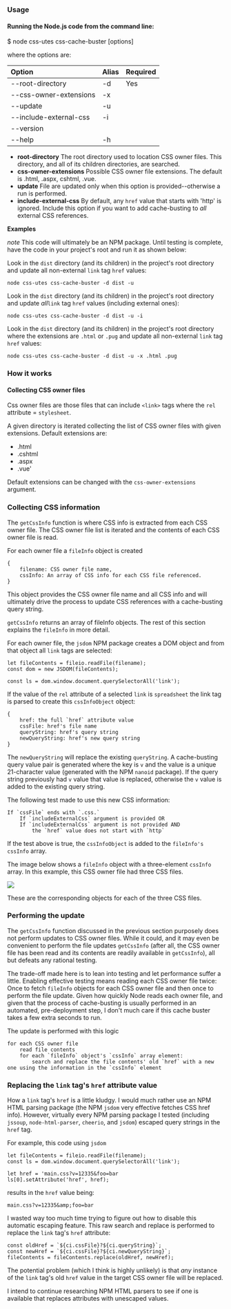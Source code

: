 ### Usage

#### Running the Node.js code from the command line:

$ node css-utes css-cache-buster [options]

where the options are:

|Option                   | Alias| Required |
|:------------------------|:-----|:---------|
|--root-directory         | -d   |  Yes     | 
|--css-owner-extensions   | -x   |          |
|--update                 | -u   |          |
|--include-external-css   | -i   |          |
|--version                |      |          | 
|--help                   | -h   |          |

* **root-directory** The root directory used to location CSS owner files. This directory, and all of its children directories, are searched.
* **css-owner-extensions** Possible CSS owner file extensions. The default is .html, .aspx, cshtml, .vue. 
* **update** File are updated only when this option is provided--otherwise a run is performed. 
* **include-external-css** By default, any `href` value that starts with 'http' is ignored. Include this option if you want to add cache-busting to _all_ external CSS references. 

**Examples**

*note* This code will ultimately be an NPM package. Until testing is complete, have the code in your project's root and run it as shown below:

Look in the `dist` directory (and its children) in the project's root directory and update all non-external `link` tag `href` values:

    node css-utes css-cache-buster -d dist -u 

Look in the `dist` directory (and its children) in the project's root directory and update _all_`link` tag `href` values (including external ones):

    node css-utes css-cache-buster -d dist -u -i

Look in the `dist` directory (and its children) in the project's root directory where the extensions are `.html` or `.pug` and update all non-external `link` tag `href` values:

    node css-utes css-cache-buster -d dist -u -x .html .pug 

### How it works

#### Collecting CSS owner files

Css owner files are those files that can include `<link>` tags where the `rel` attribute = `stylesheet`. 

A given directory is iterated collecting the list of CSS owner files with given extensions. Default extensions are:

* .html
* .cshtml
* .aspx
* .vue'

Default extensions can be changed with the `css-owner-extensions` argument.

### Collecting CSS information

The `getCssInfo` function is where CSS info is extracted from each CSS owner file. The CSS owner file list is iterated and the contents of each CSS owner file is read. 

For each owner file a `fileInfo` object is created 

    {
        filename: CSS owner file name,
        cssInfo: An array of CSS info for each CSS file referenced.
    }

This object provides the CSS owner file name and all CSS info and will ultimately drive the process to update CSS references with a cache-busting query string.

`getCssInfo` returns an array of fileInfo objects. The rest of this section explains the `fileInfo` in more detail. 

For each owner file, the `jsdom` NPM package creates a DOM object and from that object all `link` tags are selected:

    let fileContents = fileio.readFile(filename);
    const dom = new JSDOM(fileContents);

    const ls = dom.window.document.querySelectorAll('link');

If the value of the `rel` attribute of a selected `link` is `spreadsheet` the link tag is parsed to create this `cssInfoObject` object:

    {
        href: the full `href` attribute value
        cssFile: href's file name
        queryString: href's query string
        newQueryString: href's new query string
    }

The `newQueryString` will replace the existing `queryString`. A cache-busting query value pair is generated where the key is `v` and the value is a unique 21-character value (generated with the NPM `nanoid` package). If the query string previously had `v` value that value is replaced, otherwise the `v` value is added to the existing query string. 

The following test made to use this new CSS information:

    If `cssFile` ends with `.css.`
        If `includeExternalCss` argument is provided OR  
        If `includeExternalCss` argument is not provided AND 
            the `href` value does not start with `http`  

If the test above is true, the `cssInfoObject` is added to the `fileInfo's` `cssInfo` array. 

The image below shows a `fileInfo` object with a three-element `cssInfo` array. In this example, this CSS owner file had three CSS files. 

![](https://rogerpence.com/storage/images/css-cache-busting-objects.2459214.54306.png)

These are the corresponding objects for each of the three CSS files. 

### Performing the update

The `getCssInfo` function discussed in the previous section purposely does not perform updates to CSS owner files. While it could, and it may even be convenient to perform the file updates `getCssInfo` (after all, the CSS owner file has been read and its contents are readily available in `getCssInfo`), all but defeats any rational testing. 

The trade-off made here is to lean into testing and let performance suffer a little. Enabling effective testing means reading each CSS owner file twice: Once to fetch `fileInfo` objects for each CSS owner file and then once to perform the file update. Given how quickly Node reads each owner file, and given that the process of cache-busting is usually performed in an automated, pre-deployment step, I don't much care if this cache buster takes a few extra seconds to run. 

The update is performed with this logic

    for each CSS owner file 
        read file contents
        for each `fileInfo` object's `cssInfo` array element:
            search and replace the file contents' old `href` with a new one using the information in the `cssInfo` element

### Replacing the `link` tag's `href` attribute value

How a `link` tag's `href` is a little kludgy. I would much rather use an NPM HTML parsing package (the NPM `jsdom` very effective fetches CSS href info). However, virtually every NPM parsing package I tested (including `jssoup`, `node-html-parser`, `cheerio`, and `jsdom`) escaped query strings in the `href` tag. 

For example, this code using `jsdom` 

    let fileContents = fileio.readFile(filename);
    const ls = dom.window.document.querySelectorAll('link');

    let href = 'main.css?v=12335&foo=bar
    ls[0].setAttribute('href', href);

results in the `href` value being:

    main.css?v=12335&amp;foo=bar

I wasted way too much time trying to figure out how to disable this automatic escaping feature. This raw search and replace is performed to replace the `link` tag's `href` attribute:

    const oldHref = `${ci.cssFile}?${ci.queryString}`;
    const newHref = `${ci.cssFile}?${ci.newQueryString}`;
    fileContents = fileContents.replace(oldHref, newHref);

The potential problem (which I think is highly unlikely) is that _any_ instance of the `link` tag's old `href` value in the target CSS owner file will be replaced. 

I intend to continue researching NPM HTML parsers to see if one is available that replaces attributes with unescaped values. 